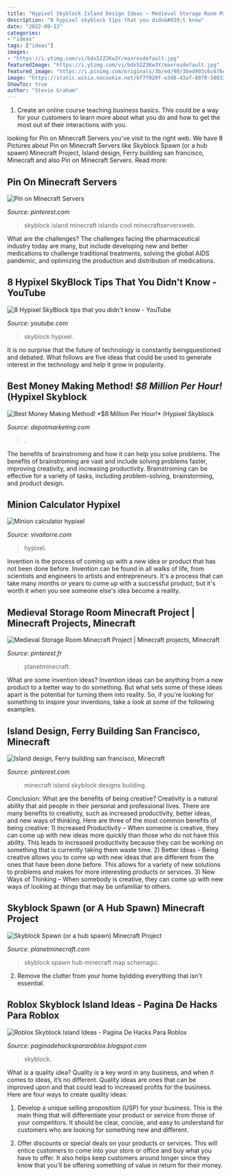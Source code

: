 ```yaml
---
title: "Hypixel Skyblock Island Design Ideas ~ Medieval Storage Room Minecraft Project"
description: "8 hypixel skyblock tips that you didn&#039;t know"
date: "2022-09-13"
categories:
- "ideas"
tags: ["ideas"]
images:
- "https://i.ytimg.com/vi/bdx52Z3Kw3Y/maxresdefault.jpg"
featuredImage: "https://i.ytimg.com/vi/bdx52Z3Kw3Y/maxresdefault.jpg"
featured_image: "https://i.pinimg.com/originals/3b/ed/90/3bed903c6c676ef243a2564ff557a802.png"
image: "https://static.wikia.nocookie.net/bf7f020f-e3d8-43af-8070-38033216069c"
ShowToc: true
author: "Stevie Graham"
---
```



1) Create an online course teaching business basics. This could be a way for your customers to learn more about what you do and how to get the most out of their interactions with you.

	

		
looking for Pin on Minecraft Servers you've visit to the right web. We have 8 Pictures about Pin on Minecraft Servers like Skyblock Spawn (or a hub spawn) Minecraft Project, Island design, Ferry building san francisco, Minecraft and also Pin on Minecraft Servers. Read more:
		
    
## Pin On Minecraft Servers

<img loading=lazy src="https://i.pinimg.com/736x/03/4f/c3/034fc3223349f56807af35f1ceccade6.jpg" onerror="this.onerror=null;this.src='https://tse2.mm.bing.net/th?id=OIP.lgrL7DnaLQCXqlfX9gEKSAHaFj&amp;pid=15.1';" alt="Pin on Minecraft Servers">

_Source: pinterest.com_

>skyblock island minecraft islands cool minecraftserversweb. 

	

What are the challenges?
The challenges facing the pharmaceutical industry today are many, but include developing new and better medications to challenge traditional treatments, solving the global AIDS pandemic, and optimizing the production and distribution of medications.

    
## 8 Hypixel SkyBlock Tips That You Didn&#039;t Know - YouTube

<img loading=lazy src="https://i.ytimg.com/vi/iJ4OKETdeyk/maxresdefault.jpg" onerror="this.onerror=null;this.src='https://tse1.mm.bing.net/th?id=OIP.M_PuowCrSZobA1e8BF9naAHaEK&amp;pid=15.1';" alt="8 Hypixel SkyBlock tips that you didn&#039;t know - YouTube">

_Source: youtube.com_

>skyblock hypixel. 

	

It is no surprise that the future of technology is constantly beingquestioned and debated. What follows are five ideas that could be used to generate interest in the technology and help it grow in popularity.

    
## Best Money Making Method! *$8 Million Per Hour!* (Hypixel Skyblock

<img loading=lazy src="https://www.depotmarketing.com/wp-content/uploads/2021/01/maxresdefault-14-1000x600.jpg" onerror="this.onerror=null;this.src='https://tse2.mm.bing.net/th?id=OIP.pWUF9PpCmaR57FxS6BoyRQHaEc&amp;pid=15.1';" alt="Best Money Making Method! *$8 Million Per Hour!* (Hypixel Skyblock">

_Source: depotmarketing.com_

>. 

	

The benefits of brainstroming and how it can help you solve problems.
The benefits of brainstroming are vast and include solving problems faster, improving creativity, and increasing productivity. Brainstroming can be effective for a variety of tasks, including problem-solving, brainstorming, and product design.

    
## Minion Calculator Hypixel

<img loading=lazy src="https://i.ytimg.com/vi/bdx52Z3Kw3Y/maxresdefault.jpg" onerror="this.onerror=null;this.src='https://tse2.mm.bing.net/th?id=OIP.Ki1megzYIBpa4wx75oB9KAHaEK&amp;pid=15.1';" alt="Minion calculator hypixel">

_Source: vivaitorre.com_

>hypixel. 

	

Invention is the process of coming up with a new idea or product that has not been done before. Invention can be found in all walks of life, from scientists and engineers to artists and entrepreneurs. It's a process that can take many months or years to come up with a successful product, but it's worth it when you see someone else's idea become a reality.

    
## Medieval Storage Room Minecraft Project | Minecraft Projects, Minecraft

<img loading=lazy src="https://i.pinimg.com/736x/ec/b1/96/ecb19632c1758b9aec68ea1239313565--minecraft-projects-storage-room.jpg" onerror="this.onerror=null;this.src='https://tse4.mm.bing.net/th?id=OIP.qyT-Ge9bFx3MW-tZlnHW1AHaEJ&amp;pid=15.1';" alt="Medieval Storage Room Minecraft Project | Minecraft projects, Minecraft">

_Source: pinterest.fr_

>planetminecraft. 

	

What are some invention ideas?
Invention ideas can be anything from a new product to a better way to do something. But what sets some of these ideas apart is the potential for turning them into reality. So, if you're looking for something to inspire your inventions, take a look at some of the following examples.

    
## Island Design, Ferry Building San Francisco, Minecraft

<img loading=lazy src="https://i.pinimg.com/originals/3b/ed/90/3bed903c6c676ef243a2564ff557a802.png" onerror="this.onerror=null;this.src='https://tse1.mm.bing.net/th?id=OIP.pLkwgJJRE6GaT2S_svxqfgHaFa&amp;pid=15.1';" alt="Island design, Ferry building san francisco, Minecraft">

_Source: pinterest.com_

>minecraft island skyblock designs building. 

	

Conclusion: What are the benefits of being creative?
Creativity is a natural ability that aid people in their personal and professional lives. There are many benefits to creativity, such as increased productivity, better ideas, and new ways of thinking. Here are three of the most common benefits of being creative: 1) Increased Productivity – When someone is creative, they can come up with new ideas more quickly than those who do not have this ability. This leads to increased productivity because they can be working on something that is currently taking them waste time. 2) Better Ideas – Being creative allows you to come up with new ideas that are different from the ones that have been done before. This allows for a variety of new solutions to problems and makes for more interesting products or services. 3) New Ways of Thinking – When somebody is creative, they can come up with new ways of looking at things that may be unfamiliar to others.

    
## Skyblock Spawn (or A Hub Spawn) Minecraft Project

<img loading=lazy src="http://static.planetminecraft.com/files/resource_media/screenshot/1427/2014-07-01_1844107796632.jpg" onerror="this.onerror=null;this.src='https://tse2.mm.bing.net/th?id=OIP.cauMB_xlqYZiUVjGfZF9ywHaEJ&amp;pid=15.1';" alt="Skyblock Spawn (or a hub spawn) Minecraft Project">

_Source: planetminecraft.com_

>skyblock spawn hub minecraft map schemagic. 

	

2. Remove the clutter from your home byidding everything that isn't essential.

    
## Roblox Skyblock Island Ideas - Pagina De Hacks Para Roblox

<img loading=lazy src="https://static.wikia.nocookie.net/bf7f020f-e3d8-43af-8070-38033216069c" onerror="this.onerror=null;this.src='https://tse4.mm.bing.net/th?id=OIP.BmMyrw11YyhB__5913WMvAHaD0&amp;pid=15.1';" alt="Roblox Skyblock Island Ideas - Pagina De Hacks Para Roblox">

_Source: paginadehackspararoblox.blogspot.com_

>skyblock. 

	

What is a quality idea?
Quality is a key word in any business, and when it comes to ideas, it’s no different. Quality ideas are ones that can be improved upon and that could lead to increased profits for the business. Here are four ways to create quality ideas:
1. Develop a unique selling proposition (USP) for your business. This is the main thing that will differentiate your product or service from those of your competitors. It should be clear, concise, and easy to understand for customers who are looking for something new and different.

2. Offer discounts or special deals on your products or services. This will entice customers to come into your store or office and buy what you have to offer. It also helps keep customers around longer since they know that you’ll be offering something of value in return for their money.


